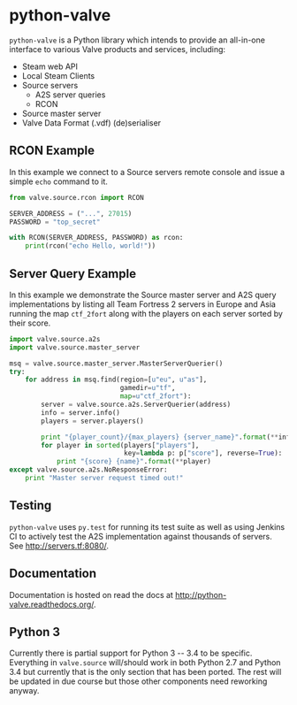 python-valve
============

`python-valve` is a Python library which intends to provide an all-in-one
interface to various Valve products and services, including:

- Steam web API
- Local Steam Clients
- Source servers
    - A2S server queries
    - RCON
- Source master server
- Valve Data Format (.vdf) (de)serialiser


RCON Example
------------

In this example we connect to a Source servers remote console and issue a
simple `echo` command to it.

```python
from valve.source.rcon import RCON

SERVER_ADDRESS = ("...", 27015)
PASSWORD = "top_secret"

with RCON(SERVER_ADDRESS, PASSWORD) as rcon:
    print(rcon("echo Hello, world!"))
```


Server Query Example
--------------------
In this example we demonstrate the Source master server and A2S query
implementations by listing all Team Fortress 2 servers in Europe
and Asia running the map `ctf_2fort` along with the players on each
server sorted by their score.

```python
import valve.source.a2s
import valve.source.master_server

msq = valve.source.master_server.MasterServerQuerier()
try:
    for address in msq.find(region=[u"eu", u"as"],
                            gamedir=u"tf",
                            map=u"ctf_2fort"):
        server = valve.source.a2s.ServerQuerier(address)
        info = server.info()
        players = server.players()

        print "{player_count}/{max_players} {server_name}".format(**info)
        for player in sorted(players["players"],
                             key=lambda p: p["score"], reverse=True):
            print "{score} {name}".format(**player)
except valve.source.a2s.NoResponseError:
    print "Master server request timed out!"
```


Testing
-------
`python-valve` uses `py.test` for running its test suite as well as using
Jenkins CI to actively test the A2S implementation against thousands of
servers.  See http://servers.tf:8080/.


Documentation
-------------
Documentation is hosted on read the docs at
http://python-valve.readthedocs.org/.


Python 3
--------
Currently there is partial support for Python 3 -- 3.4 to be specific.
Everything in `valve.source` will/should work in both Python 2.7 and
Python 3.4 but currently that is the only section that has been ported. The
rest will be updated in due course but those other components need reworking
anyway.
